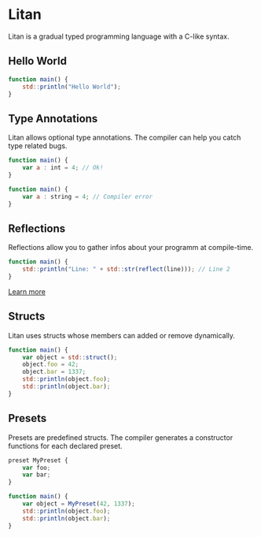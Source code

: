 # Litan

Litan is a gradual typed programming language with a C-like syntax.

## Hello World

```js
function main() {
    std::println("Hello World");
}
```

## Type Annotations

Litan allows optional type annotations. The compiler can help you catch type related bugs.

```js
function main() {
    var a : int = 4; // Ok!
}
```

```js
function main() {
    var a : string = 4; // Compiler error
}
```

## Reflections

Reflections allow you to gather infos about your programm at compile-time.

```js
function main() {
    std::println("Line: " + std::str(reflect(line))); // Line 2
}
```

[Learn more](/doc/language/Reflection.md)

## Structs

Litan uses structs whose members can added or remove dynamically.

```js
function main() {
    var object = std::struct();
    object.foo = 42;
    object.bar = 1337;
    std::println(object.foo);
    std::println(object.bar);
}
```

## Presets

Presets are predefined structs. The compiler generates a constructor functions for each declared preset.

```js 
preset MyPreset {
    var foo;
    var bar;
}

function main() {
    var object = MyPreset(42, 1337);
    std::println(object.foo);
    std::println(object.bar);
}
```